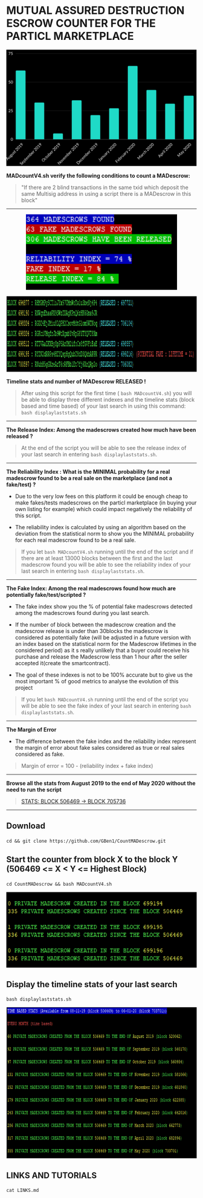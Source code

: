 # MUTUAL ASSURED DESTRUCTION ESCROW COUNTER FOR THE PARTICL MARKETPLACE

![Screenshot](/IMG/MAD3.png)


**MADcountV4.sh verify the following conditions to count a MADescrow:**

>"If there are 2 blind transactions in the same txid which deposit the same Multisig address in using a script there is a MADescrow in this block"

***

<p align="center">
  <img width="400" height="200" src="IMG/index2.png">
</p>
<p align="center">
  <img width="800" height="200" src="IMG/screen.png">
</p>

**Timeline stats and number of MADescrow RELEASED !**

>After using this script for the first time ( `bash MADcountV4.sh`) you will be able to display three different indexes and the timeline stats (block based and time based) of your last search in using this command: `bash displaylaststats.sh`

***

**The Release Index: Among the madescrows created how much have been released ?**

>At the end of the script you will be able to see the release index of your last search in entering `bash displaylaststats.sh`. 

***

**The Reliability Index : What is the MINIMAL probability for a real madescrow found to be a real sale on the marketplace (and not a fake/test) ?**

 - Due to the very low fees on this platform it could be enough cheap to make fakes/tests madescrows on the particl marketplace (in buying your own listing for example) which could impact negatively the reliability of this script. 
 
 - The reliability index is calculated by using an algorithm based on the deviation from the statistical norm to show you the MINIMAL probability for each real madescrow found to be a real sale.

>If you let `bash MADcountV4.sh` running until the end of the script and if there are at least 13000 blocks between the first and the last madescrow found you will be able to see the reliability index of your last search in entering `bash displaylaststats.sh`. 

***

**The Fake Index: Among the real madescrows found how much are potentially fake/test/scripted ?**

- The fake index show you the % of potential fake madescrows detected among the madescrows found during you last search.

- If the number of block between the madescrow creation and the madescrow release is under than 30blocks the madescrow is considered as potentially fake (will be adjusted in a future version with an index based on the statistical norm for the Madescrow lifetimes in the considered period) as it s really unlikely that a buyer could receive his purchase and release the Madescrow less than 1 hour after the seller accepted it(create the smartcontract).

- The goal of these indexes is not to be 100% accurate but to give us the most important % of good metrics to analyse the evolution of this project

>If you let `bash MADcountV4.sh` running until the end of the script you will be able to see the fake index of your last search in entering `bash displaylaststats.sh`. 

***

**The Margin of Error**

- The difference between the fake index and the reliability index represent the margin of error about fake sales considered as true or real sales considered as fake.

> Margin of error = 100 - (reliability index + fake index)

***

**Browse all the stats from August 2019 to the end of May 2020 without the need to run the script**

> [STATS: BLOCK 506469 -> BLOCK 705736](https://github.com/GBen1/CountMADescrow/tree/master/BENSTATS)

***

## Download

`cd && git clone https://github.com/GBen1/CountMADescrow.git`

## Start the counter from block X to the block Y  (506469 <= X < Y <= Highest Block)

`cd CountMADescrow && bash MADcountV4.sh`

<p align="left">
  <img width="600" height="200" src="IMG/madcount.png">
</p>


## Display the timeline stats of your last search 

`bash displaylaststats.sh`

<p align="left">
  <img width="600" height="400" src="IMG/Timeline.png">
</p>
 
 ## LINKS AND TUTORIALS

`cat LINKS.md`
